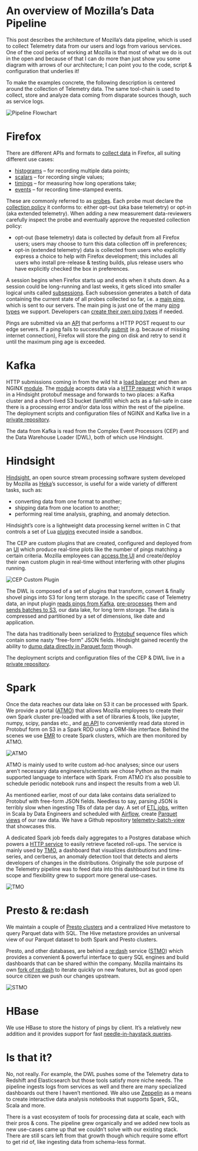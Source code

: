 # An overview of Mozilla’s Data Pipeline

This post describes the architecture of Mozilla’s data pipeline, which is used to collect Telemetry data from our users and logs from various services. One of the cool perks of working at Mozilla is that most of what we do is out in the open and because of that I can do more than just show you some diagram with arrows of our architecture; I can point you to the code, script & configuration that underlies it!

To make the examples concrete, the following description is centered around the collection of Telemetry data. The same tool-chain is used to collect, store and analyze data coming from disparate sources though, such as service logs.

![Pipeline Flowchart](../assets/pipeline_flowchart.jpeg)

# Firefox

There are different APIs and formats to [collect data] in Firefox, all suiting different use cases:

* [histograms] – for recording multiple data points;
* [scalars] – for recording single values;
* [timings] – for measuring how long operations take;
* [events] – for recording time-stamped events.

These are commonly referred to as [probes]. Each probe must declare the [collection policy] it conforms to: either opt-out (aka base telemetry) or opt-in (aka extended telemetry). When adding a new measurement data-reviewers carefully inspect the probe and eventually approve the requested collection policy:

* opt-out (base telemetry) data is collected by default from all Firefox users; users may choose to turn this data collection off in preferences;
* opt-in (extended telemetry) data is collected from users who explicitly express a choice to help with Firefox development; this includes all users who install pre-release & testing builds, plus release users who have explicitly checked the box in preferences.

A session begins when Firefox starts up and ends when it shuts down. As a session could be long-running and last weeks, it gets sliced into smaller logical units called [subsessions]. Each subsession generates a batch of data containing the current state of all probes collected so far, i.e. a [main ping], which is sent to our servers. The main ping is just one of the many [ping types] we support. Developers can [create their own ping types] if needed.

Pings are submitted via an [API] that performs a HTTP POST request to our edge servers. If a ping fails to successfully [submit] (e.g. because of missing internet connection), Firefox will store the ping on disk and retry to send it until the maximum ping age is exceeded.

# Kafka

HTTP submissions coming in from the wild hit a [load balancer] and then an NGINX [module]. The [module] accepts data via a [HTTP request] which it wraps in a Hindsight protobuf message and forwards to two places: a Kafka cluster and a short-lived S3 bucket (landfill) which acts as a fail-safe in case there is a processing error and/or data loss within the rest of the pipeline. The deployment scripts and configuration files of NGINX and Kafka live in a [private repository].

The data from Kafka is read from the Complex Event Processors (CEP) and the Data Warehouse Loader (DWL), both of which use Hindsight.

# Hindsight

[Hindsight], an open source stream processing software system developed by Mozilla as [Heka]’s successor, is useful for a wide variety of different tasks, such as:

* converting data from one format to another;
* shipping data from one location to another;
* performing real time analysis, graphing, and anomaly detection.

Hindsight’s core is a lightweight data processing kernel written in C that controls a set of Lua [plugins] executed inside a sandbox.

The CEP are custom plugins that are created, configured and deployed from an [UI] which produce real-time plots like the number of pings matching a certain criteria.  Mozilla employees can [access the UI] and create/deploy their own custom plugin in real-time without interfering with other plugins running.

![CEP Custom Plugin](../assets/CEP_custom_plugin.jpeg "CEP – a custom plugin in action")

The DWL is composed of a set of plugins that transform, convert & finally shovel pings into S3 for long term storage. In the specific case of Telemetry data, an input plugin [reads pings from Kafka], [pre-processes] them and [sends batches to S3], our data lake, for long term storage. The data is compressed and partitioned by a set of dimensions, like date and application.

The data has traditionally been serialized to [Protobuf] sequence files which contain some nasty “free-form” JSON fields. Hindsight gained recently the ability to [dump data directly in Parquet form] though.

The deployment scripts and configuration files of the CEP & DWL live in a [private repository].

# Spark

Once the data reaches our data lake on S3 it can be processed with Spark. We provide a portal ([ATMO]) that allows Mozilla employees to create their own Spark cluster pre-loaded with a set of libraries & tools, like jupyter, numpy, scipy, pandas etc., and [an API] to conveniently read data stored in Protobuf form on S3 in a Spark RDD using a ORM-like interface. Behind the scenes we use [EMR] to create Spark clusters, which are then monitored by ATMO.

![ATMO](../assets/ATMO_example.jpeg "ATMO – monitoring clusters")

ATMO is mainly used to write custom ad-hoc analyses; since our users aren’t necessary data engineers/scientists we chose Python as the main supported language to interface with Spark. From ATMO it’s also possible to schedule periodic notebook runs and inspect the results from a web UI.

As mentioned earlier, most of our data lake contains data serialized to Protobuf with free-form JSON fields. Needless to say, parsing JSON is terribly slow when ingesting TBs of data per day. A set of [ETL jobs], written in Scala by Data Engineers and scheduled with [Airflow], create [Parquet views] of our raw data. We have a Github repository [telemetry-batch-view] that showcases this.

A dedicated Spark job feeds daily aggregates to a Postgres database which powers a [HTTP service] to easily retrieve faceted roll-ups. The service is mainly used by [TMO], a dashboard that visualizes distributions and time-series, and cerberus, an anomaly detection tool that detects and alerts developers of changes in the distributions. Originally the sole purpose of the Telemetry pipeline was to feed data into this dashboard but in time its scope and flexibility grew to support more general use-cases.

![TMO](../assets/TMO_example.jpeg "TMO – timeseries")

# Presto & re:dash

We maintain a couple of [Presto clusters] and a centralized Hive metastore to query Parquet data with SQL. The Hive metastore provides an universal view of our Parquet dataset to both Spark and Presto clusters.

Presto, and other databases, are behind a [re:dash] service ([STMO]) which provides a convenient & powerful interface to query SQL engines and build dashboards that can be shared within the company. Mozilla maintains its own [fork of re:dash] to iterate quickly on new features, but as good open source citizen we push our changes upstream.

![STMO](../assets/STMO_example.jpeg "STMO – who doesn’t love SQL?")

# HBase

We use HBase to store the history of pings by client. It’s a relatively new addition and it provides support for fast [needle-in-haystack queries].

# Is that it?

No, not really. For example, the DWL pushes some of the Telemetry data to Redshift and Elasticsearch but those tools satisfy more niche needs. The pipeline ingests logs from services as well and there are many specialized dashboards out there I haven’t mentioned. We also use [Zeppelin] as a means to create interactive data analysis notebooks that supports Spark, SQL, Scala and more.

There is a vast ecosystem of tools for processing data at scale, each with their pros & cons. The pipeline grew organically and we added new tools as new use-cases came up that we couldn’t solve with our existing stack. There are still scars left from that growth though which require some effort to get rid of, like ingesting data from schema-less format.

[collect data]: https://gecko.readthedocs.io/en/latest/toolkit/components/telemetry/telemetry/collection/index.html
[histograms]: https://gecko.readthedocs.io/en/latest/toolkit/components/telemetry/telemetry/collection/histograms.html
[scalars]: https://gecko.readthedocs.io/en/latest/toolkit/components/telemetry/telemetry/collection/scalars.html
[timings]: https://gecko.readthedocs.io/en/latest/toolkit/components/telemetry/telemetry/collection/measuring-time.html
[events]: https://docs.google.com/document/d/1hNuS9lUJMvMqgntZXbFA6xZBU9zBpQgo7x73-sXKRpI/edit#heading=h.r5uzjaihw03a
[probes]: ../datasets/new_data.md
[collection policy]: https://wiki.mozilla.org/Firefox/Data_Collection
[subsessions]: https://gecko.readthedocs.io/en/latest/toolkit/components/telemetry/telemetry/concepts/sessions.html#subsessions
[main ping]: https://gecko.readthedocs.io/en/latest/toolkit/components/telemetry/telemetry/data/main-ping.html
[ping types]: https://gecko.readthedocs.io/en/latest/toolkit/components/telemetry/telemetry/concepts/pings.html#ping-types
[create their own ping types]: https://gecko.readthedocs.io/en/latest/toolkit/components/telemetry/telemetry/collection/custom-pings.html
[API]: https://dxr.mozilla.org/mozilla-central/rev/6a23526fe5168087d7e4132c0705aefcaed5f571/toolkit/components/telemetry/TelemetryController.jsm#202
[submit]: https://gecko.readthedocs.io/en/latest/toolkit/components/telemetry/telemetry/concepts/submission.html#submission
[load balancer]: https://aws.amazon.com/elasticloadbalancing/
[module]: https://github.com/mozilla-services/nginx_moz_ingest
[HTTP request]: https://wiki.mozilla.org/CloudServices/DataPipeline/HTTPEdgeServerSpecification
[Hindsight]: https://github.com/mozilla-services/hindsight
[Heka]: https://github.com/mozilla-services/heka
[plugins]: https://github.com/mozilla-services/hindsight/blob/9593668e84a642aff9dd95ccc648b6585948abfe/docs/index.md
[UI]: https://github.com/mozilla-services/hindsight_admin
[access the UI]: https://pipeline-cep.prod.mozaws.net/
[reads pings from Kafka]: https://github.com/mozilla-services/lua_sandbox_extensions/blob/0895238e32d25241ef46f561e43039beb201c7cd/kafka/sandboxes/heka/input/kafka.lua
[pre-processes]: https://github.com/mozilla-services/lua_sandbox_extensions/blob/5d8907ee9f1a20e3a02bfe5b57d4312b173487a3/moz_telemetry/io_modules/decoders/moz_telemetry/ping.lua
[sends batches to S3]: https://github.com/mozilla-services/lua_sandbox_extensions/blob/5d8907ee9f1a20e3a02bfe5b57d4312b173487a3/moz_telemetry/sandboxes/heka/output/moz_telemetry_s3.lua
[Protobuf]: https://hekad.readthedocs.io/en/latest/message/index.html#stream-framing
[dump data directly in Parquet form]: https://github.com/mozilla-services/lua_sandbox_extensions/pull/48
[private repository]: https://github.com/mozilla-services/puppet-config/tree/02f716a3e0df1117fc2494b41e85a1416f8e2a64/pipeline
[ATMO]: https://analysis.telemetry.mozilla.org/
[an API]: https://python-moztelemetry.readthedocs.io/en/stable/userguide.html#module-moztelemetry.dataset
[EMR]: https://github.com/mozilla/emr-bootstrap-spark/
[ETL jobs]: https://github.com/mozilla/telemetry-batch-view
[Airflow]: https://github.com/mozilla/telemetry-airflow/
[Parquet views]: choosing_a_dataset.md
[telemetry-batch-view]: https://github.com/mozilla/telemetry-batch-view/
[HTTP service]: https://github.com/mozilla/python_mozaggregator/#api
[TMO]: https://telemetry.mozilla.org/
[Presto clusters]: https://github.com/mozilla/emr-bootstrap-presto
[re:dash]: https://sql.telemetry.mozilla.org/
[STMO]: https://sql.telemetry.mozilla.org/
[fork of re:dash]: https://github.com/mozilla/redash
[needle-in-haystack queries]: https://python-moztelemetry.readthedocs.io/en/stable/userguide.html#module-moztelemetry.hbase
[Zeppelin]: https://bugzilla.mozilla.org/show_bug.cgi?id=1369519